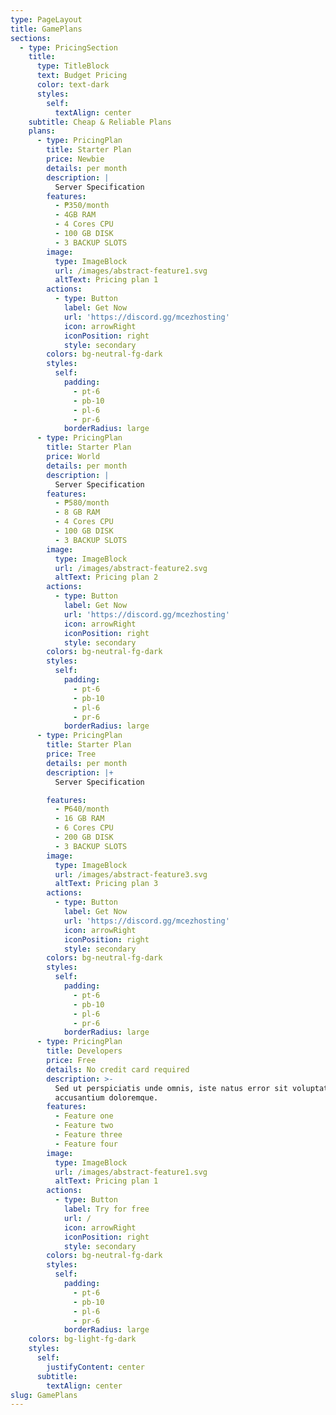 ```yaml
---
type: PageLayout
title: GamePlans
sections:
  - type: PricingSection
    title:
      type: TitleBlock
      text: Budget Pricing
      color: text-dark
      styles:
        self:
          textAlign: center
    subtitle: Cheap & Reliable Plans
    plans:
      - type: PricingPlan
        title: Starter Plan
        price: Newbie
        details: per month
        description: |
          Server Specification
        features:
          - ₱350/month
          - 4GB RAM
          - 4 Cores CPU
          - 100 GB DISK
          - 3 BACKUP SLOTS
        image:
          type: ImageBlock
          url: /images/abstract-feature1.svg
          altText: Pricing plan 1
        actions:
          - type: Button
            label: Get Now
            url: 'https://discord.gg/mcezhosting'
            icon: arrowRight
            iconPosition: right
            style: secondary
        colors: bg-neutral-fg-dark
        styles:
          self:
            padding:
              - pt-6
              - pb-10
              - pl-6
              - pr-6
            borderRadius: large
      - type: PricingPlan
        title: Starter Plan
        price: World
        details: per month
        description: |
          Server Specification
        features:
          - ₱580/month
          - 8 GB RAM
          - 4 Cores CPU
          - 100 GB DISK
          - 3 BACKUP SLOTS
        image:
          type: ImageBlock
          url: /images/abstract-feature2.svg
          altText: Pricing plan 2
        actions:
          - type: Button
            label: Get Now
            url: 'https://discord.gg/mcezhosting'
            icon: arrowRight
            iconPosition: right
            style: secondary
        colors: bg-neutral-fg-dark
        styles:
          self:
            padding:
              - pt-6
              - pb-10
              - pl-6
              - pr-6
            borderRadius: large
      - type: PricingPlan
        title: Starter Plan
        price: Tree
        details: per month
        description: |+
          Server Specification

        features:
          - ₱640/month
          - 16 GB RAM
          - 6 Cores CPU
          - 200 GB DISK
          - 3 BACKUP SLOTS
        image:
          type: ImageBlock
          url: /images/abstract-feature3.svg
          altText: Pricing plan 3
        actions:
          - type: Button
            label: Get Now
            url: 'https://discord.gg/mcezhosting'
            icon: arrowRight
            iconPosition: right
            style: secondary
        colors: bg-neutral-fg-dark
        styles:
          self:
            padding:
              - pt-6
              - pb-10
              - pl-6
              - pr-6
            borderRadius: large
      - type: PricingPlan
        title: Developers
        price: Free
        details: No credit card required
        description: >-
          Sed ut perspiciatis unde omnis, iste natus error sit voluptatem
          accusantium doloremque.
        features:
          - Feature one
          - Feature two
          - Feature three
          - Feature four
        image:
          type: ImageBlock
          url: /images/abstract-feature1.svg
          altText: Pricing plan 1
        actions:
          - type: Button
            label: Try for free
            url: /
            icon: arrowRight
            iconPosition: right
            style: secondary
        colors: bg-neutral-fg-dark
        styles:
          self:
            padding:
              - pt-6
              - pb-10
              - pl-6
              - pr-6
            borderRadius: large
    colors: bg-light-fg-dark
    styles:
      self:
        justifyContent: center
      subtitle:
        textAlign: center
slug: GamePlans
---
```

